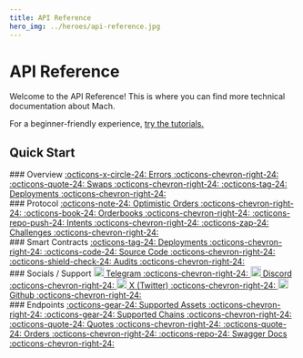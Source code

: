 ```yaml
---
title: API Reference
hero_img: ../heroes/api-reference.jpg
---
```


# API Reference

Welcome to the API Reference! This is where you can find more technical
documentation about Mach.

For a beginner-friendly experience, [try the tutorials.](../tutorials/)

## Quick Start

<div class="fusiondoc-api-bento" markdown>

<div markdown>
### Overview
<a class="fusiondoc-api-index-link" href="general/errors" markdown>
    <span class="fusiondoc-api-icon" markdown>:octicons-x-circle-24:</span>
    <span class="fusiondoc-api-name">Errors</span>
    <span class="fusiondoc-api-index-arrow" markdown>:octicons-chevron-right-24:</span>
</a>
<a class="fusiondoc-api-index-link" href="graph/members/observer" markdown>
    <span class="fusiondoc-api-icon" markdown>:octicons-quote-24:</span>
    <span class="fusiondoc-api-name">Swaps</span>
    <span class="fusiondoc-api-index-arrow" markdown>:octicons-chevron-right-24:</span>
</a>
<a class="fusiondoc-api-index-link" href="general/members/contextual" markdown>
    <span class="fusiondoc-api-icon" markdown>:octicons-tag-24:</span>
    <span class="fusiondoc-api-name">Deployments</span>
    <span class="fusiondoc-api-index-arrow" markdown>:octicons-chevron-right-24:</span>
</a>
</div>

<div markdown>
### Protocol
<a class="fusiondoc-api-index-link" href="state/types/usedas" markdown>
    <span class="fusiondoc-api-icon" markdown>:octicons-note-24:</span>
    <span class="fusiondoc-api-name">Optimistic Orders</span>
    <span class="fusiondoc-api-index-arrow" markdown>:octicons-chevron-right-24:</span>
</a>
<a class="fusiondoc-api-index-link" href="state/members/peek" markdown>
    <span class="fusiondoc-api-icon" markdown>:octicons-book-24:</span>
    <span class="fusiondoc-api-name">Orderbooks</span>
    <span class="fusiondoc-api-index-arrow" markdown>:octicons-chevron-right-24:</span>
</a>
<a class="fusiondoc-api-index-link" href="state/members/computed" markdown>
    <span class="fusiondoc-api-icon" markdown>:octicons-repo-push-24:</span>
    <span class="fusiondoc-api-name">Intents</span>
    <span class="fusiondoc-api-index-arrow" markdown>:octicons-chevron-right-24:</span>
</a>
<a class="fusiondoc-api-index-link" href="state/members/value" markdown>
    <span class="fusiondoc-api-icon" markdown>:octicons-zap-24:</span>
    <span class="fusiondoc-api-name">Challenges</span>
    <span class="fusiondoc-api-index-arrow" markdown>:octicons-chevron-right-24:</span>
</a>
</div>

<div markdown>
### Smart Contracts
<a class="fusiondoc-api-index-link" href="general/members/contextual" markdown>
    <span class="fusiondoc-api-icon" markdown>:octicons-tag-24:</span>
    <span class="fusiondoc-api-name">Deployments</span>
    <span class="fusiondoc-api-index-arrow" markdown>:octicons-chevron-right-24:</span>
</a>
<a class="fusiondoc-api-index-link" href="memory/members/innerscope" markdown>
    <span class="fusiondoc-api-icon" markdown>:octicons-code-24:</span>
    <span class="fusiondoc-api-name">Source Code</span>
    <span class="fusiondoc-api-index-arrow" markdown>:octicons-chevron-right-24:</span>
</a>
<a class="fusiondoc-api-index-link" href="general/members/contextual" markdown>
    <span class="fusiondoc-api-icon" markdown>:octicons-shield-check-24:</span>
    <span class="fusiondoc-api-name">Audits</span>
    <span class="fusiondoc-api-index-arrow" markdown>:octicons-chevron-right-24:</span>
</a>
</div>

<div markdown>
### Socials / Support
<a class="fusiondoc-api-index-link" href="https://t.me/mach_exchange" markdown>
    <span class="fusiondoc-api-icon"><img src="https://cdn.simpleicons.org/telegram/FFFFFF" alt="Telegram" width="18" height="18"></span>
    <span class="fusiondoc-api-name">Telegram</span>
    <span class="fusiondoc-api-index-arrow" markdown>:octicons-chevron-right-24:</span>
</a>
<a class="fusiondoc-api-index-link" href="https://discord.gg/XGdACX4qtj" markdown>
    <span class="fusiondoc-api-icon"><img src="https://cdn.simpleicons.org/discord/FFFFFF" alt="Discord" width="18" height="18"></span>
    <span class="fusiondoc-api-name">Discord</span>
    <span class="fusiondoc-api-index-arrow" markdown>:octicons-chevron-right-24:</span>
</a>
<a class="fusiondoc-api-index-link" href="https://x.com/mach_exchange" markdown>
    <span class="fusiondoc-api-icon"><img src="https://cdn.simpleicons.org/x/FFFFFF" alt="X" width="18" height="18"></span>
    <span class="fusiondoc-api-name">X (Twitter)</span>
    <span class="fusiondoc-api-index-arrow" markdown>:octicons-chevron-right-24:</span>
</a>
<a class="fusiondoc-api-index-link" href="https://github.com/tristeroresearch/" markdown>
    <span class="fusiondoc-api-icon"><img src="https://cdn.simpleicons.org/github/FFFFFF" alt="Github" width="18" height="18"></span>
    <span class="fusiondoc-api-name">Github</span>
    <span class="fusiondoc-api-index-arrow" markdown>:octicons-chevron-right-24:</span>
</a>
</div>

<div markdown>
### Endpoints
<a class="fusiondoc-api-index-link" href="graph/members/observer" markdown>
    <span class="fusiondoc-api-icon" markdown>:octicons-gear-24:</span>
    <span class="fusiondoc-api-name">Supported Assets</span>
    <span class="fusiondoc-api-index-arrow" markdown>:octicons-chevron-right-24:</span>
</a>
<a class="fusiondoc-api-index-link" href="graph/members/observer" markdown>
    <span class="fusiondoc-api-icon" markdown>:octicons-gear-24:</span>
    <span class="fusiondoc-api-name">Supported Chains</span>
    <span class="fusiondoc-api-index-arrow" markdown>:octicons-chevron-right-24:</span>
</a>
<a class="fusiondoc-api-index-link" href="graph/members/observer" markdown>
    <span class="fusiondoc-api-icon" markdown>:octicons-quote-24:</span>
    <span class="fusiondoc-api-name">Quotes</span>
    <span class="fusiondoc-api-index-arrow" markdown>:octicons-chevron-right-24:</span>
</a>
<a class="fusiondoc-api-index-link" href="graph/members/observer" markdown>
    <span class="fusiondoc-api-icon" markdown>:octicons-quote-24:</span>
    <span class="fusiondoc-api-name">Orders</span>
    <span class="fusiondoc-api-index-arrow" markdown>:octicons-chevron-right-24:</span>
</a>
<a class="fusiondoc-api-index-link" href="https://cache-half-full-production.fly.dev/docs" markdown>
    <span class="fusiondoc-api-icon" markdown>:octicons-repo-24:</span>
    <span class="fusiondoc-api-name">Swagger Docs</span>
    <span class="fusiondoc-api-index-arrow" markdown>:octicons-chevron-right-24:</span>
</a>
</div>

</div>